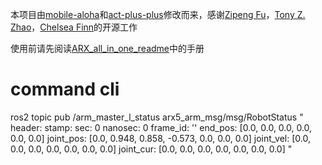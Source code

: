 本项目由[mobile-aloha](https://github.com/MarkFzp/mobile-aloha)和[act-plus-plus](https://github.com/MarkFzp/act-plus-plus)修改而来，感谢[Zipeng Fu](https://zipengfu.github.io/)，[Tony Z. Zhao](https://tonyzhaozh.github.io/)，[Chelsea Finn](https://ai.stanford.edu/~cbfinn/)的开源工作

使用前请先阅读[ARX_all_in_one_readme](https://github.com/ARXroboticsX/ARX_all_in_one_readme)中的手册


# command cli
ros2 topic pub /arm_master_l_status arx5_arm_msg/msg/RobotStatus "
header:
  stamp:
    sec: 0
    nanosec: 0
  frame_id: ''
end_pos: [0.0, 0.0, 0.0, 0.0, 0.0, 0.0]
joint_pos: [0.0, 0.948, 0.858, -0.573, 0.0, 0.0, 0.0]
joint_vel: [0.0, 0.0, 0.0, 0.0, 0.0, 0.0, 0.0]
joint_cur: [0.0, 0.0, 0.0, 0.0, 0.0, 0.0, 0.0]
"